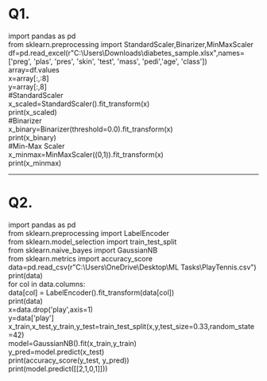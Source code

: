 # Q1.
import pandas as pd  
from sklearn.preprocessing import StandardScaler,Binarizer,MinMaxScaler  
df=pd.read_excel(r"C:\Users\Downloads\diabetes_sample.xlsx",names=['preg', 'plas', 'pres', 'skin', 'test', 'mass', 'pedi','age', 'class'])  
array=df.values  
x=array[:,:8]  
y=array[:,8]  
#StandardScaler  
x_scaled=StandardScaler().fit_transform(x)  
print(x_scaled)  
#Binarizer  
x_binary=Binarizer(threshold=0.0).fit_transform(x)  
print(x_binary)  
#Min-Max Scaler  
x_minmax=MinMaxScaler((0,1)).fit_transform(x)  
print(x_minmax)  
                                                                   

---

# Q2.
import pandas as pd  
from sklearn.preprocessing import LabelEncoder  
from sklearn.model_selection import train_test_split  
from sklearn.naive_bayes import GaussianNB  
from sklearn.metrics import accuracy_score  
data=pd.read_csv(r"C:\Users\OneDrive\Desktop\ML Tasks\PlayTennis.csv")  
print(data)  
for col in data.columns:  
    data[col] = LabelEncoder().fit_transform(data[col])  
print(data)  
x=data.drop('play',axis=1)  
y=data['play']  
x_train,x_test,y_train,y_test=train_test_split(x,y,test_size=0.33,random_state=42)  
model=GaussianNB().fit(x_train,y_train)  
y_pred=model.predict(x_test)  
print(accuracy_score(y_test, y_pred))  
print(model.predict([[2,1,0,1]]))  
